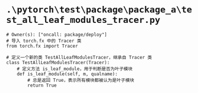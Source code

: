# `.\pytorch\test\package\package_a\test_all_leaf_modules_tracer.py`

```
# Owner(s): ["oncall: package/deploy"]
# 导入 torch.fx 中的 Tracer 类
from torch.fx import Tracer

# 定义一个新的类 TestAllLeafModulesTracer，继承自 Tracer 类
class TestAllLeafModulesTracer(Tracer):
    # 定义方法 is_leaf_module，用于判断是否为叶子模块
    def is_leaf_module(self, m, qualname):
        # 总是返回 True，表示所有模块都被认为是叶子模块
        return True
```